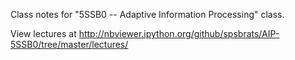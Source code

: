 Class notes for "5SSB0 -- Adaptive Information Processing" class. 

View lectures at http://nbviewer.ipython.org/github/spsbrats/AIP-5SSB0/tree/master/lectures/


